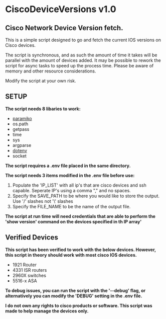 # CiscoDeviceVersions v1.0
<h2>Cisco Network Device Version fetch.</h2>
 

This is a simple script designed to go and fetch the current IOS versions on Cisco devices.

The script is synchronous, and as such the amount of time it takes will be parallel with the amount of devices added. 
It may be possible to rework the script for async tasks to speed up the process time. Please be aware of memory and other resource considerations. 

Modify the script at your own risk. 

<h2>SETUP</h2>
<b>The script needs 8 libaries to work:</b>
<ul>
 <li><a href="http://www.paramiko.org/">paramiko</a></li>
  <li>os.path</li>
  <li>getpass</li>
  <li>time</li>
  <li>sys</li>
  <li>argparse</li>
 <li><a href="https://pypi.org/project/python-dotenv/">dotenv</a></li>
  <li>socket</li>
</ul>
    
<b>The script requires a .env file placed in the same directory.</b>

<b>The script needs 3 items modified in the .env file before use:</b>
<ol>
<li>Populate the 'IP_LIST' with all ip's that are cisco devices and ssh capable. Seperate IP's using a comma "," and no spaces.</li>
<li>Specify the SAVE_PATH to be where you would like to store the output. Use '/' slashes not '\' slashes</li>
<li>Specify the FILE_NAME to be the name of the output file.</li>
</ol>

<b>The script at run time will need credentials that are able to perform the 'show version' command on the devices specified in th IP array'</b>

<h2>Verified Devices</h2>
<b>This script has been verified to work with the below devices. However, this script in theory should work with most cisco IOS devices.</b>
<ul>
  <li>1921 Router</li>
  <li>4331 ISR routers</li>
  <li>2960X switches</li>
  <li>5516-x ASA</li>
</ul>

<b>To debug issues, you can run the script with the '--debug' flag, or alternatively you can modify the 'DEBUG' setting in the .env file.</b>

<b>I do not own any rights to cisco products or software. This script was made to help manage the devices only.</b>
